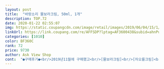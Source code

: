 ```yaml
---
layout: post 
title:  "바랑소리 물보라크림, 50ml, 1개" 
description: TOP.72 
date: 2020-01-22 02:55:07 
img: https://static.coupangcdn.com/image/retail/images/2019/06/04/15/1/fde7e640-824f-418e-8669-a2c75fe7cea4.jpg 
linkUrl: https://link.coupang.com/re/AFFSDP?lptag=AF3600438&subid=ahnPublicAsk&pageKey=235724584&itemId=747962599&vendorItemId=4888486475&traceid=V0-113-604cfac852a4997f 
categories: [1010] 
color: BF360C 
rank: 72 
price: 9730 
author: Ask View Shop 
cont:  "●구매후기●<br/>2019년11월에 구매했고<br/>[물보라크림]<br/>[차오를크림]<br/>간혹 크림이 너무 무거우면<br/>개인적인 생각일뿐이예요.<br/><br/>건조함이 심해 매번 되직한제형을 많이 퍼서 사용하는데<br/>겨울엔 악건성이라 저는 계절상 겨울엔 못쓰겠네요.<br/><br/>계절이 겨울이된 원인이 가장 큰 듯해요.<br/><br/>그래도 발림성 좋고, 흡수도 빠릅니다.<br/><br/>그래도 어느정도 쫄깃한 피부는 유지됩니다.<br/><br/>그래서 빨리 없애야할듯해서 그렇게 비우고있습니다 ㅠㅠ<br/>그래서 차오를크림과 물보라크림 둘다 구매했어요.<br/><br/>그래서 한개만 우선 사봤어요 근데 추천합니다<br/>그부분은 제가 향에 워낙 민감한편이라 그런것일테고<br/>기초 싸그리무시하고 비누로 세안하고나서<br/>깊은 보습과 영양충전이 필요한 밤시간에 권장<br/>깔끔한 포장과 깔끔한 용기디자인.<br/><br/>꼭 스킨이나 토너로 한번 닦아내고<br/>나름 키핑은 해놓긴 했지만요.<br/><br/>너무 가벼워서 겨울에 쓰기엔 속건조가 심해지더라고요.<br/><br/>너무 궁금하기도했습니다.<br/> ㅋㅋㅋㅋㅋㅋㅋㅋㅋ<br/>노화되는건 어쩔수없죠.<br/><br/>높이비교샷이랑 넓이비교샷입니다.<br/><br/>두제품 텍스쳐가 살짝 다른데<br/>땀과 피지분비가 활발한 낮시간에사용하길 권장<br/>뚜껑보시면 어느정도넓이인지 확인 가능하실듯요.<br/><br/>맞는말이긴해요.<br/> ㅋㅋ<br/>매번 반복해요 ㅎㅎㅎ;;;<br/>매일 어릴때 뭔모르고 엄마 양말 왜 돌아가냐고 물어봤던 제가 양말이 돌아감ㅋㅋㅋㅋ 그래서 발에도 손에도 이것저것 많이 발라주네요<br/>물론 써 왔던 제품들중에서도<br/>물보라는 낮에 가볍게 바르기 좋은이유가<br/>물보라와 차오를 모두 사용해보고있는데<br/>물보라크림에 찌린내는 안나지만<br/>물보라크림은 그런 제형에 비하면<br/>뭔가 은은한데 옛날 엄마화장품 냄새랄까.<br/>.<br/>그렇다고 막 진한게 아닌<br/>밖에 외출준비할때 선크림바르기 전<br/>별점 한개(나쁨) 혹은 별점 두개(별로)도 찾아보면<br/>별점 후기 확인하실때 상단에 있는 후기나<br/>보습력 너무 좋아요 사세요 피부가 좋아할꺼예요^^<br/>부담스러운거 싫어하시는분들께 추천합니당ㅎ<br/>사실 딱히 완전 신뢰하고 쓸만한 제품은 없어요ㅠㅠ<br/>사실 별점이 상대적으로 너무 높아<br/>사진 보시면 알겠지만 밑에 간략하게 설명글을 써놨습니다<br/>색조화장보다는 베이직한 스킨케어에 관심이 더 많아<br/>생각보다 가벼운텍스쳐입니다.<br/><br/>선크림이나 파데가 밀리는경우가 있는데<br/>세월앞에 이길장사는 없더라구요ㅠㅠㅠ슬픔ㅋㅋㅋㅋㅋㅋ<br/>손등에 발라보고 이렇게 감탄하기는 첨입니다<br/>손등에 발라보고 저 지금 너무 놀램ㅋㅋㅋㅋㅋㅋ<br/>수분크림만 꾸준히 잘 발라줘도 되니<br/>수분크림만 덕지덕지 바르는데<br/>수분크림을 다써서ㅜ 수분크림 찾다가 우연히 보게됐는데, 상품평이 워낙 좋아서 구매했습니다ㅋ<br/>심한경우엔 에프킬라냄새도나요.<br/><br/>안써본 제품이 없을정도로 스킨케어는 여전히 ㅋㅋ<br/>약간 몽글몽글? 한게.<br/>.<br/><br/>얼굴에 발랐을땐 잘몰랐던 부분입니다<br/>얼굴엔 이것저것 많이 바르니 몰랐겠지만<br/>얼굴피부 정리하는 용도로 쓰고있어요.<br/><br/>얼마나 좋길라 그러나.<br/>.<br/>하고<br/>여튼 전 수분크림을 찾았더니 이게 보이더라구요<br/>오늘로써 이틀째 바르고 지금 손등에 테스트겸 발랐는데<br/>요 제품 워낙 맘에들어서 다른제품도 한번 사용해볼까합니다.<br/><br/>우선 바른직후에 저렇게 번들거리지만 흡수하면 아주 촉촉하답니다<br/>우측 스마트필터를 통해서<br/>원래 피부가 좋은편인데 계속 20대초반같진 않으니<br/>유목생활중입니다.<br/><br/>유목생활하면서 쿠팡에 못보던 물건이 있길래<br/>으으음.<br/>.<br/> 이건 호불호가 있을듯 싶어요.<br/><br/>은은한데 이상하게 제취향 아닌ㅋㅋㅋㅋㅋㅋ<br/>이 제품은 밀리지 않아서 좋네요.<br/><br/>이ㅜ바랑소리 화장품이 평이 다 좋길래 이거 먼저 사봤어요<br/>이게 제 개인적인 스트레스나 기타 알 수 없는 원인에의해<br/>이점때문에 재구매의사는 없는데<br/>잘 돌아 다니는데 선생님이 늘 하시는 말씀이<br/>잘쓰다가도 한번씩 피부가 뒤짚어져서<br/>장미향은 좋지만 장미향을 크림이나 스킨에 잘못넣으면<br/>저는 들면서 수부지로 바뀌더라구요<br/>저는 복합성에 평소 스트레스에 취약하다보니<br/>저도 구매해봤어요.<br/><br/>전 지성이기도하지만 기초제품 얼굴에 무겁게 바르는거 너무 싫어하는데 요건 무겁지않아서 좋네요ㅎㅎ<br/>정말 비릿한 찌린내가 나거든요.<br/><br/>제 피부타입에 잘 들어 맞는것들이있어<br/>제가 싫어하는 장미향이 실짝있습니다.<br/> ㅋㅋㅋ<br/>제가 원래 밤에는 스킨 세럼 크림만 3개 이렇게 어쩔땐 피부가 지쳐보이면  김××알로에를 섞어서 이렇게 발라서 보습력을 크게 느끼지는 못했는데 진짜<br/>제가 지금껏 사용해본 기초제품중에는 비교할만한 제형이 없어서.<br/>.<br/>설명이 약간 부족하지만ㅠㅠ 암튼 뭔가 몽글몽글한 신기한 느낌입니다ㅜㅋㅋㅋㅋㅋ<br/>제가 평상시 바르던것보다 제형이 상당히 묽더라고요.<br/><br/>제품 구매시 더 도움됩니다.<br/> ㅎㅎ<br/>제형은 좀 독특합니다.<br/><br/>좋은글만 보고 구매하기보다 상품평 페이지의<br/>지금까진 트러블없이 잘 사용중이예요.<br/><br/>지금은 손등과 팔다리에 바르고있어요.<br/><br/>차오를은 약간 더 무겁습니다.<br/><br/>추가후기) 2020.<br/>01.<br/>09<br/>코스메틱에 관심이많아 피부과나 쁘띠시술받으러<br/>크기비교를 위한 사진 첨부했어요ㅋ<br/>판매가격도 만원이 안될정도면 꽤 착한편이니까요.<br/><br/>평균적으로 봤을때 다른분들은 무난히 사용하실것같아요.<br/><br/>평이 너무 좋아서 수분크림이 없어 사봤어요<br/>피부가 더 찰랑거리길 바라며.<br/><br/>피부가 잘 뒤짚어지는 편입니다.<br/><br/>피부에다 괜한 돈 투자 하지말라 였거든요.<br/><br/>한통을 쓰기까지 꽤 오래걸리네요.<br/><br/>향은 솔직히 제 스타일은 아니예요<br/>향은 은은한 장미향이 나는데<br/>향은,.<br/>.<br/> 처음엔 뭐 이렇지? 했지만 쓸수록 괜찮?네요ㅋㅋ<br/>확실히 물보라는 좀 더 가볍게 발리고<br/>흡수후 너무 촉촉합니다<br/>" 
---
```

